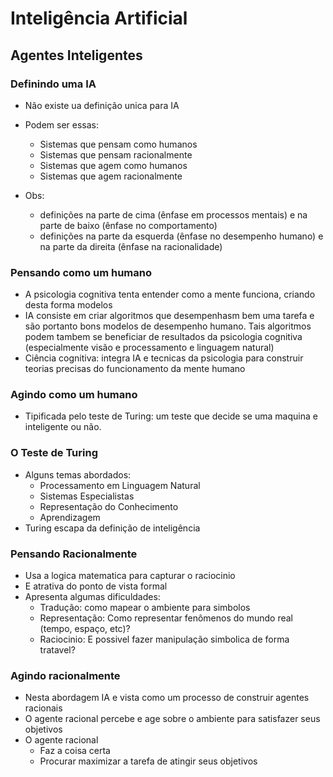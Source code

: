 # Inteligência Artificial

## Agentes Inteligentes

### Definindo uma IA

- Não existe ua definição unica para IA
- Podem ser essas:
  - Sistemas que pensam como humanos
  - Sistemas que pensam racionalmente
  - Sistemas que agem como humanos
  - Sistemas que agem racionalmente

- Obs:
  - definições na parte de cima (ênfase em processos mentais) e na parte de baixo (ênfase no comportamento)
  - definições na parte da esquerda (ênfase no desempenho humano) e na parte da direita (ênfase na racionalidade)

### Pensando como um humano

- A psicologia cognitiva tenta entender como a mente funciona, criando desta forma modelos
- IA consiste em criar algoritmos que desempenhasm bem uma tarefa e são portanto bons modelos de desempenho humano. Tais algoritmos podem tambem se beneficiar de resultados da psicologia cognitiva (especialmente visão e processamento e linguagem natural)
- Ciência cognitiva: integra IA e tecnicas da psicologia para construir teorias precisas do funcionamento da mente humano

### Agindo como um humano

- Tipificada pelo teste de Turing: um teste que decide se uma maquina e inteligente ou não.

### O Teste de Turing

- Alguns temas abordados:
  - Processamento em Linguagem Natural
  - Sistemas Especialistas
  - Representação do Conhecimento
  - Aprendizagem
- Turing escapa da definição de inteligência

### Pensando Racionalmente

- Usa a logica matematica para capturar o raciocinio
- E atrativa do ponto de vista formal
- Apresenta algumas dificuldades:
  - Tradução: como mapear o ambiente para simbolos
  - Representação: Como representar fenômenos do mundo real (tempo, espaço, etc)?
  - Raciocinio: E possivel fazer manipulação simbolica de forma tratavel?

### Agindo racionalmente

- Nesta abordagem IA e vista como um processo de construir agentes racionais
- O agente racional percebe e age sobre o ambiente para satisfazer seus objetivos
- O agente racional
  - Faz a coisa certa
  - Procurar maximizar a tarefa de atingir seus objetivos

